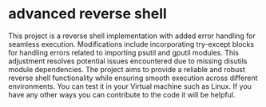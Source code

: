 # advanced reverse shell
This project is a reverse shell implementation with added error handling for seamless execution. Modifications include incorporating try-except blocks for handling errors related to importing psutil and gputil modules. This adjustment resolves potential issues encountered due to missing disutils module dependencies. The project aims to provide a reliable and robust reverse shell functionality while ensuring smooth execution across different environments. You can test it in your Virtual machine such as Linux. If you have any other ways you can contribute to the code it will be helpful.
